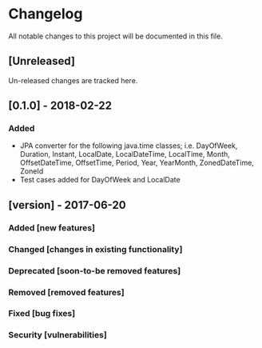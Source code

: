 # Changelog
All notable changes to this project will be documented in this file.

## [Unreleased]
Un-released changes are tracked here.

## [0.1.0] - 2018-02-22
### Added
- JPA converter for the following java.time classes; i.e. DayOfWeek, Duration, Instant, LocalDate,
  LocalDateTime, LocalTime, Month, OffsetDateTime, OffsetTime, Period, Year, YearMonth, ZonedDateTime, ZoneId
- Test cases added for DayOfWeek and LocalDate

## [version] - 2017-06-20
### Added [new features]
### Changed [changes in existing functionality]
### Deprecated [soon-to-be removed features]
### Removed [removed features]
### Fixed [bug fixes]
### Security [vulnerabilities]
